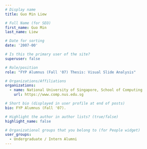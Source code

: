 ```yaml
---
# Display name
title: Guo Min Liew

# Full Name (for SEO) 
first_name: Guo Min
last_name: Liew

# Date for sorting
date: '2007-00'

# Is this the primary user of the site?
superuser: false

# Role/position
role: "FYP Alumnus (Fall '07) Thesis: Visual Slide Analysis"

# Organizations/Affiliations
organizations:
  - name: National University of Singapore, School of Computing
    url: https://www.comp.nus.edu.sg

# Short bio (displayed in user profile at end of posts)
bio: FYP Alumnus (Fall '07). 

# Highlight the author in author lists? (true/false)
highlight_name: false

# Organizational groups that you belong to (for People widget)
user_groups:
  - Undergraduate / Intern Alumni
---
```

